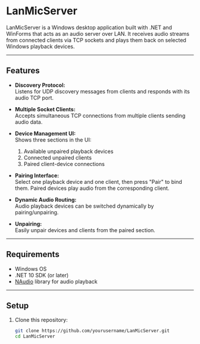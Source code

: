 # LanMicServer

LanMicServer is a Windows desktop application built with .NET and WinForms that acts as an audio server over LAN. It receives audio streams from connected clients via TCP sockets and plays them back on selected Windows playback devices.

---

## Features

- **Discovery Protocol:**  
  Listens for UDP discovery messages from clients and responds with its audio TCP port.

- **Multiple Socket Clients:**  
  Accepts simultaneous TCP connections from multiple clients sending audio data.

- **Device Management UI:**  
  Shows three sections in the UI:  
  1. Available unpaired playback devices  
  2. Connected unpaired clients  
  3. Paired client-device connections

- **Pairing Interface:**  
  Select one playback device and one client, then press "Pair" to bind them. Paired devices play audio from the corresponding client.

- **Dynamic Audio Routing:**  
  Audio playback devices can be switched dynamically by pairing/unpairing.

- **Unpairing:**  
  Easily unpair devices and clients from the paired section.

---

## Requirements

- Windows OS  
- .NET 10 SDK (or later)  
- [NAudio](https://github.com/naudio/NAudio) library for audio playback

---

## Setup

1. Clone this repository:

   ```bash
   git clone https://github.com/yourusername/LanMicServer.git
   cd LanMicServer
